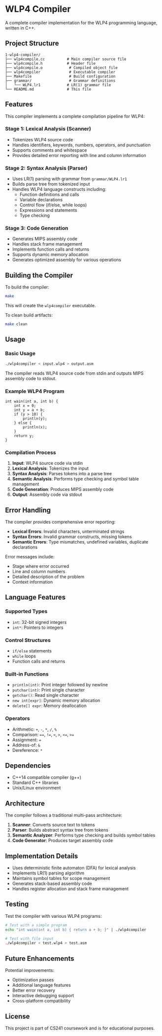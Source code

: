 # WLP4 Compiler

A complete compiler implementation for the WLP4 programming language, written in C++.

## Project Structure

```
1-wlp4-compiler/
├── wlp4compile.cc          # Main compiler source file
├── wlp4compile.h           # Header file
├── wlp4compile.o            # Compiled object file
├── wlp4compiler             # Executable compiler
├── Makefile                 # Build configuration
├── grammar/                 # Grammar definitions
│   └── WLP4.lr1            # LR(1) grammar file
└── README.md               # This file
```

## Features

This compiler implements a complete compilation pipeline for WLP4:

### Stage 1: Lexical Analysis (Scanner)
- Tokenizes WLP4 source code
- Handles identifiers, keywords, numbers, operators, and punctuation
- Supports comments and whitespace
- Provides detailed error reporting with line and column information

### Stage 2: Syntax Analysis (Parser)
- Uses LR(1) parsing with grammar from `grammar/WLP4.lr1`
- Builds parse tree from tokenized input
- Handles WLP4 language constructs including:
  - Function definitions and calls
  - Variable declarations
  - Control flow (if/else, while loops)
  - Expressions and statements
  - Type checking

### Stage 3: Code Generation
- Generates MIPS assembly code
- Handles stack frame management
- Implements function calls and returns
- Supports dynamic memory allocation
- Generates optimized assembly for various operations

## Building the Compiler

To build the compiler:

```bash
make
```

This will create the `wlp4compiler` executable.

To clean build artifacts:

```bash
make clean
```

## Usage

### Basic Usage

```bash
./wlp4compiler < input.wlp4 > output.asm
```

The compiler reads WLP4 source code from stdin and outputs MIPS assembly code to stdout.

### Example WLP4 Program

```wlp4
int wain(int a, int b) {
    int x = 0;
    int y = a + b;
    if (y > 10) {
        println(y);
    } else {
        println(x);
    }
    return y;
}
```

### Compilation Process

1. **Input**: WLP4 source code via stdin
2. **Lexical Analysis**: Tokenizes the input
3. **Syntax Analysis**: Parses tokens into a parse tree
4. **Semantic Analysis**: Performs type checking and symbol table management
5. **Code Generation**: Produces MIPS assembly code
6. **Output**: Assembly code via stdout

## Error Handling

The compiler provides comprehensive error reporting:

- **Lexical Errors**: Invalid characters, unterminated strings
- **Syntax Errors**: Invalid grammar constructs, missing tokens
- **Semantic Errors**: Type mismatches, undefined variables, duplicate declarations

Error messages include:
- Stage where error occurred
- Line and column numbers
- Detailed description of the problem
- Context information

## Language Features

### Supported Types
- `int`: 32-bit signed integers
- `int*`: Pointers to integers

### Control Structures
- `if/else` statements
- `while` loops
- Function calls and returns

### Built-in Functions
- `println(int)`: Print integer followed by newline
- `putchar(int)`: Print single character
- `getchar()`: Read single character
- `new int[expr]`: Dynamic memory allocation
- `delete[] expr`: Memory deallocation

### Operators
- Arithmetic: `+`, `-`, `*`, `/`, `%`
- Comparison: `==`, `!=`, `<`, `>`, `<=`, `>=`
- Assignment: `=`
- Address-of: `&`
- Dereference: `*`

## Dependencies

- C++14 compatible compiler (g++)
- Standard C++ libraries
- Unix/Linux environment

## Architecture

The compiler follows a traditional multi-pass architecture:

1. **Scanner**: Converts source text to tokens
2. **Parser**: Builds abstract syntax tree from tokens
3. **Semantic Analyzer**: Performs type checking and builds symbol tables
4. **Code Generator**: Produces target assembly code

## Implementation Details

- Uses deterministic finite automaton (DFA) for lexical analysis
- Implements LR(1) parsing algorithm
- Maintains symbol tables for scope management
- Generates stack-based assembly code
- Handles register allocation and stack frame management

## Testing

Test the compiler with various WLP4 programs:

```bash
# Test with a simple program
echo "int wain(int a, int b) { return a + b; }" | ./wlp4compiler

# Test with file input
./wlp4compiler < test.wlp4 > test.asm
```

## Future Enhancements

Potential improvements:
- Optimization passes
- Additional language features
- Better error recovery
- Interactive debugging support
- Cross-platform compatibility

## License

This project is part of CS241 coursework and is for educational purposes.
